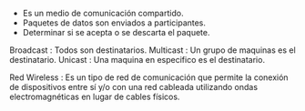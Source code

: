 - Es un medio de comunicación compartido.
- Paquetes de datos son enviados a participantes.
- Determinar si se acepta o se descarta el paquete.

Broadcast : Todos son destinatarios.
Multicast : Un grupo de maquinas es el destinatario.
Unicast : Una maquina en especifico es el destinatario.

Red Wireless :  Es un tipo de red de comunicación que permite la conexión de dispositivos entre sí y/o con una red cableada utilizando ondas electromagnéticas en lugar de cables físicos.
